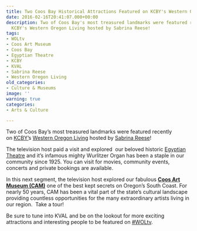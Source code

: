 ```yaml
---
title: Two Coos Bay Historical Attractions Featured on KCBY's Western Oregon Living
date: 2016-02-16T20:41:07.000+00:00
description: Two of Coos Bay's most treasured landmarks were featured recently on
  KCBY's Western Oregon Living hosted by Sabrina Reese!
tags:
- WOLtv
- Coos Art Museum
- Coos Bay
- Egyptian Theatre
- KCBY
- KVAL
- Sabrina Reese
- Western Oregon Living
old_categories:
- Culture & Museums
image: ''
warning: true
categories:
- Arts & Culture

---
```

Two of Coos Bay&#8217;s most treasured landmarks were featured recently on [KCBY&#8217;](http://kcby.com/)s <a href="http://kcby.com/features/western-oregon-living" target="_blank">Western Oregon Living</a> hosted by <a href="https://twitter.com/sabrinahost" target="_blank">Sabrina Reese</a>!

The television host paid a visit and explored  our beloved historic <a href="http://www.oregonsadventurecoast.com/listings/historic-egyptian-theatre/" target="_blank">Egyptian Theatre</a> and it&#8217;s infamous mighty Wurlitzer Organ has been a staple in our community since 1925. You can visit for movies, community events, concerts and private bookings are available.



In this next segment, the television host explored our fabulous <a href="http://www.coosart.org/" target="_blank"><strong>Coos Art Museum (CAM)</strong></a> one of the best kept secrets on Oregon&#8217;s South Coast. For nearly 50 years, CAM has been a vital part of the state’s cultural landscape providing countless opportunities for the many extraordinary artists living in our region.  Take a tour!



Be sure to tune into KVAL and be on the lookout for more exciting attractions and interesting people to be featured on <a href="http://kcby.com/features/western-oregon-living" target="_blank">#WOLtv</a>.